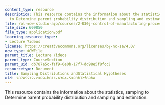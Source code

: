 ```yaml
---
content_type: resource
description: This resource contains the information about the statistics, sampling
  to Determine parent probability distribution and sampling and estimation.
file: /ol-ocw-studio-app/courses/2-830j-control-of-manufacturing-processes-sma-6303-spring-2008/207e5512ca89b010a3845a83b72f68be_lecture6.pdf
file_size: 609850
file_type: application/pdf
learning_resource_types:
- Lecture Videos
license: https://creativecommons.org/licenses/by-nc-sa/4.0/
ocw_type: OCWFile
parent_title: Lecture Videos
parent_type: CourseSection
parent_uid: db787a5c-faf9-0e0b-17f7-dd98e5f8fcc8
resourcetype: Document
title: Sampling Distributions andStatistical Hypotheses
uid: 207e5512-ca89-b010-a384-5a83b72f68be
---
```

This resource contains the information about the statistics, sampling to Determine parent probability distribution and sampling and estimation.